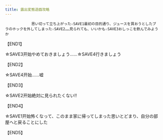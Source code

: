 ```yaml
---
title: 露出変態遊戯攻略
---
```


                思い切って立ち上がった☆SAVE1最初の目的通り、ジュースを買おうとしたブラのホックを外してしまった☆SAVE2……見られても、いいかも☆SAVE3おしっこを飲んでみようか

【END1】

☆SAVE3开始やめておきましょう……☆SAVE4行きましょう

【END2】

☆SAVE4开始……嘘

【END3】

☆SAVE2开始絶対に見られたくない!!

【END4】

☆SAVE1开始怖くなって、このまま家に帰ってしまった思いとどまり、自分の部屋へと戻ることにした

【END5】
              
